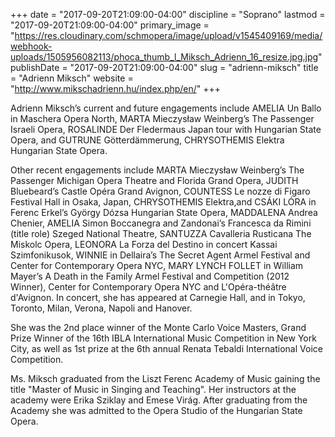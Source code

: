 +++
date = "2017-09-20T21:09:00-04:00"
discipline = "Soprano"
lastmod = "2017-09-20T21:09:00-04:00"
primary_image = "https://res.cloudinary.com/schmopera/image/upload/v1545409169/media/webhook-uploads/1505956082113/phoca_thumb_l_Miksch_Adrienn_16_resize.jpg.jpg"
publishDate = "2017-09-20T21:09:00-04:00"
slug = "adrienn-miksch"
title = "Adrienn Miksch"
website = "http://www.mikschadrienn.hu/index.php/en/"
+++

Adrienn Miksch’s current and future engagements include AMELIA Un Ballo in Maschera Opera North, MARTA Mieczysław Weinberg’s The Passenger Israeli Opera, ROSALINDE Der Fledermaus Japan tour with Hungarian State Opera, and GUTRUNE Götterdämmerung, CHRYSOTHEMIS Elektra Hungarian State Opera.

Other recent engagements include MARTA Mieczysław Weinberg’s The Passenger Michigan Opera Theatre and Florida Grand Opera, JUDITH Bluebeard’s Castle Opéra Grand Avignon, COUNTESS Le nozze di Figaro Festival Hall in Osaka, Japan, CHRYSOTHEMIS Elektra,and CSÁKI LÓRA in Ferenc Erkel’s György Dózsa Hungarian State Opera, MADDALENA Andrea Chenier, AMELIA Simon Boccanegra and Zandonai’s Francesca da Rimini (title role) Szeged National Theatre, SANTUZZA Cavalleria Rusticana The Miskolc Opera, LEONORA La Forza del Destino in concert Kassai Szimfonikusok, WINNIE in Dellaira’s The Secret Agent Armel Festival and Center for Contemporary Opera NYC, MARY LYNCH FOLLET in William Mayer’s A Death in the Family Armel Festival and Competition (2012 Winner), Center for Contemporary Opera NYC and L'Opéra-théâtre d'Avignon. In concert, she has appeared at Carnegie Hall, and in Tokyo, Toronto, Milan, Verona, Napoli and Hanover.

She was the 2nd place winner of the Monte Carlo Voice Masters, Grand Prize Winner of the 16th IBLA International Music Competition in New York City, as well as 1st prize at the 6th annual Renata Tebaldi International Voice Competition.

Ms. Miksch graduated from the Liszt Ferenc Academy of Music gaining the title "Master of Music in Singing and Teaching". Her instructors at the academy were Erika Sziklay and Emese Virág. After graduating from the Academy she was admitted to the Opera Studio of the Hungarian State Opera.
